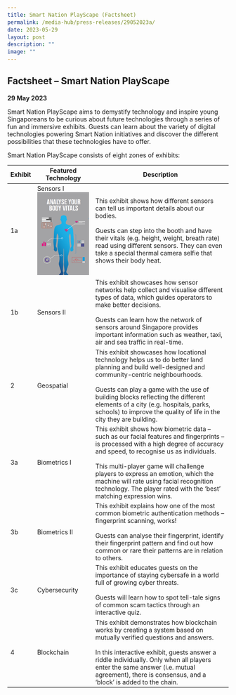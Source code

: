 ```yaml
---
title: Smart Nation PlayScape (Factsheet)
permalink: /media-hub/press-releases/29052023a/
date: 2023-05-29
layout: post
description: ""
image: ""
---
```

Factsheet – Smart Nation PlayScape
-----------------------------------------------------

**29 May 2023**

Smart Nation PlayScape aims to demystify technology and inspire young Singaporeans to be curious about future technologies through a series of fun and immersive exhibits. Guests can learn about the variety of digital technologies powering Smart Nation initiatives and discover the different possibilities that these technologies have to offer.

Smart Nation PlayScape consists of eight zones of exhibits:



| Exhibit | Featured Technology | Description |
| -------- | -------- | -------- |
| 1a    | Sensors I ![Smart Nation PlayScape, Sensors I](/images/media-hub/press-release/2023/playscape_1a_sensor%20i.png)  | This exhibit shows how different sensors can tell us important details about our bodies. <br><br>Guests can step into the booth and have their vitals (e.g. height, weight, breath rate) read using different sensors. They can even take a special thermal camera selfie that shows their body heat. |	<br><br>
|1b | Sensors II | This exhibit showcases how sensor networks help collect and visualise different types of data, which guides operators to make better decisions. <br><br>Guests can learn how the network of sensors around Singapore provides important information such as weather, taxi, air and sea traffic in real-time.|<br><br>
|2| Geospatial | This exhibit showcases how locational technology helps us to do better land planning and build well-designed and community-centric neighbourhoods. <br><br>Guests can play a game with the use of building blocks reflecting the different elements of a city (e.g. hospitals, parks, schools) to improve the quality of life in the city they are building.|
|3a | Biometrics I | This exhibit shows how biometric data – such as our facial features and fingerprints – is processed with a high degree of accuracy and speed, to recognise us as individuals.<br><br> This multi-player game will challenge players to express an emotion, which the machine will rate using facial recognition technology. The player rated with the ‘best’ matching expression wins.|<br><br>
|3b| Biometrics II | This exhibit explains how one of the most common biometric authentication methods – fingerprint scanning, works! <br><br>Guests can analyse their fingerprint, identify their fingerprint pattern and find out how common or rare their patterns are in relation to others.|
|3c| Cybersecurity| This exhibit educates guests on the importance of staying cybersafe in a world full of growing cyber threats. <br><br>Guests will learn how to spot tell-tale signs of common scam tactics through an interactive quiz. |
|4 | Blockchain | This exhibit demonstrates how blockchain works by creating a system based on mutually verified questions and answers. <br><br> In this interactive exhibit, guests answer a riddle individually. Only when all players enter the same answer (i.e. mutual agreement), there is consensus, and a ‘block’ is added to the chain. |



